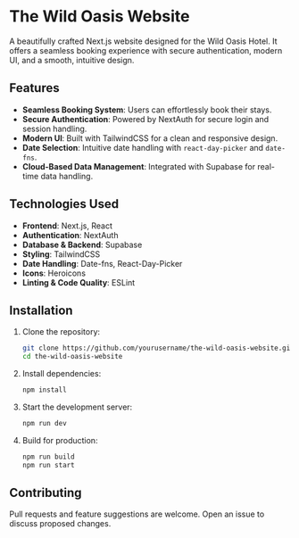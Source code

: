 # The Wild Oasis Website

A beautifully crafted Next.js website designed for the Wild Oasis Hotel. It offers a seamless booking experience with secure authentication, modern UI, and a smooth, intuitive design.

## Features
- **Seamless Booking System**: Users can effortlessly book their stays.
- **Secure Authentication**: Powered by NextAuth for secure login and session handling.
- **Modern UI**: Built with TailwindCSS for a clean and responsive design.
- **Date Selection**: Intuitive date handling with `react-day-picker` and `date-fns`.
- **Cloud-Based Data Management**: Integrated with Supabase for real-time data handling.

## Technologies Used
- **Frontend**: Next.js, React
- **Authentication**: NextAuth
- **Database & Backend**: Supabase
- **Styling**: TailwindCSS
- **Date Handling**: Date-fns, React-Day-Picker
- **Icons**: Heroicons
- **Linting & Code Quality**: ESLint

## Installation

1. Clone the repository:
   ```sh
   git clone https://github.com/yourusername/the-wild-oasis-website.git
   cd the-wild-oasis-website
   ```

2. Install dependencies:
   ```sh
   npm install
   ```

3. Start the development server:
   ```sh
   npm run dev
   ```

4. Build for production:
   ```sh
   npm run build
   npm run start
   ```

## Contributing
Pull requests and feature suggestions are welcome. Open an issue to discuss proposed changes.
